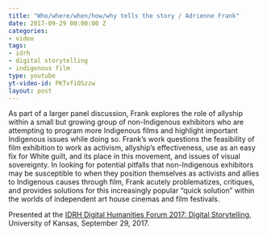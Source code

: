 ```yaml
---
title: "Who/where/when/how/why tells the story / Adrienne Frank"
date: 2017-09-29 00:00:00 Z
categories:
- video
tags:
- idrh
- digital storytelling
- indigenous film
type: youtube
yt-video-id: PKTvfiOSzzw
layout: post
---
```


As part of a larger panel discussion, Frank explores the role of allyship within a small but growing group of non-Indigenous exhibitors who are attempting to program more Indigenous films and highlight important Indigenous issues while doing so. Frank’s work questions the feasibility of film exhibition to work as activism, allyship’s effectiveness, use as an easy fix for White guilt, and its place in this movement, and issues of visual sovereignty. In looking for potential pitfalls that non-Indigenous exhibitors may be susceptible to when they position themselves as activists and allies to Indigenous causes through film, Frank acutely problematizes, critiques, and provides solutions for this increasingly popular “quick solution” within the worlds of independent art house cinemas and film festivals.

Presented at the [IDRH Digital Humanities Forum 2017: Digital Storytelling](https://idrh.ku.edu/dhforum2017), University of Kansas, September 29, 2017.
